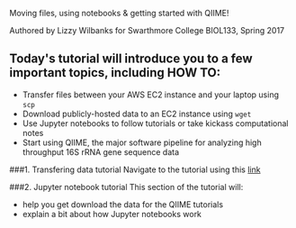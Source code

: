 Moving files, using notebooks & getting started with QIIME!

Authored by Lizzy Wilbanks for Swarthmore College BIOL133, Spring 2017


## Today's tutorial will introduce you to a few important topics, including HOW TO:
- Transfer files between your AWS EC2 instance and your laptop using `scp`
- Download publicly-hosted data to an EC2 instance using `wget`  
- Use Jupyter notebooks to follow tutorials or take kickass computational notes
- Start using QIIME, the major software pipeline for analyzing high throughput 16S rRNA gene sequence data

###1. Transfering data tutorial
Navigate to the tutorial using this [link](https://github.com/ewilbanks/micdiv2017/blob/master/2017-02-16-qiime-startup.md)

###2. Jupyter notebook tutorial
This section of the tutorial will:
- help you get download the data for the QIIME tutorials
- explain a bit about how Jupyter notebooks work

